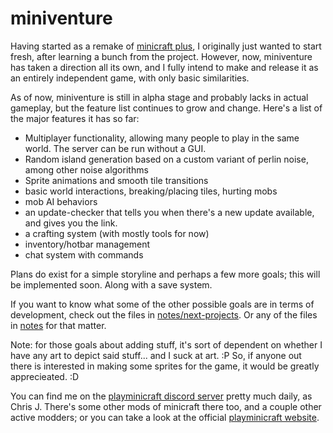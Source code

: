 # miniventure
Having started as a remake of [minicraft plus](https://github.com/chrisj42/minicraft-plus-revived), I originally just wanted to start fresh, after learning a bunch from the project. However, now, miniventure has taken a direction all its own, and I fully intend to make and release it as an entirely independent game, with only basic similarities.

As of now, miniventure is still in alpha stage and probably lacks in actual gameplay, but the feature list continues to grow and change. Here's a list of the major features it has so far:

  - Multiplayer functionality, allowing many people to play in the same world. The server can be run without a GUI.
  - Random island generation based on a custom variant of perlin noise, among other noise algorithms
  - Sprite animations and smooth tile transitions
  - basic world interactions, breaking/placing tiles, hurting mobs
  - mob AI behaviors
  - an update-checker that tells you when there's a new update available, and gives you the link.
  - a crafting system (with mostly tools for now)
  - inventory/hotbar management
  - chat system with commands

Plans do exist for a simple storyline and perhaps a few more goals; this will be implemented soon. Along with a save system.

If you want to know what some of the other possible goals are in terms of development, check out the files in 
[notes/next-projects](https://github.com/chrisj42/miniventure/tree/master/notes/next-projects). Or any of the files in 
[notes](https://github.com/chrisj42/miniventure/tree/master/notes) for that matter.


Note: for those goals about adding stuff, it's sort of dependent on whether I have any art to depict said stuff... and I suck at art. :P So, if anyone out there is interested in making some sprites for the game, it would be greatly apprecieated. :D

You can find me on the [playminicraft discord server](https://discord.me/minicraft) pretty much daily, as Chris J. There's some other mods of minicraft there too, and a couple other active modders; or you can take a look at the official [playminicraft website](https://playminicraft.com).
